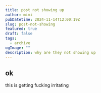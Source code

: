 ```yaml
---
title: post not showing up
author: mimi
pubDatetime: 2024-11-14T12:00:19Z
slug: post-not-showing
featured: true
draft: false
tags:
  - archive
ogImage: ""
description: why are they not showing up
---
```


## ok

this is getting fucking irritating